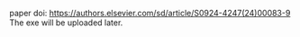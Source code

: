 paper doi: https://authors.elsevier.com/sd/article/S0924-4247(24)00083-9
The exe will be uploaded later.
